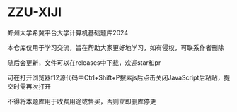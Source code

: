 # ZZU-XIJI
郑州大学希冀平台大学计算机基础题库2024

本仓库仅用于学习交流，旨在帮助大家更好地学习，如有侵权，可联系作者删除

随后会更新，文件可以在releases中下载，欢迎star和pr

可在打开浏览器f12源代码中Ctrl+Shift+P搜索js后点击关闭JavaScript后粘贴，提交时需再次打开

不得将本题库用于收费用途或售买，否则立即删库停更
